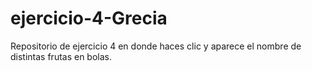 # ejercicio-4-Grecia
Repositorio de ejercicio 4 en donde haces clic y aparece el nombre de distintas frutas en bolas. 
